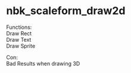 #  nbk_scaleform_draw2d

Functions:  
Draw Rect   
Draw Text   
Draw Sprite   

Con:  
Bad Results when drawing 3D

